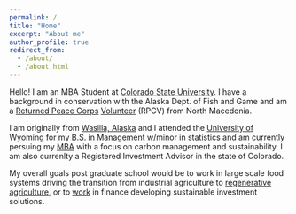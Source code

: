```yaml
---
permalink: /
title: "Home"
excerpt: "About me"
author_profile: true
redirect_from: 
  - /about/
  - /about.html
---
```



Hello! I am an MBA Student at [Colorado State University](https://www.colostate.edu/). I have a background in conservation with the Alaska Dept. of Fish and Game and am a [Returned Peace Corps](https://www.facebook.com/peacecorpsmacedonia/videos/we-are-live-at-the-swearing-in-ceremony-of-the-24th-group-of-peace-corps-volunte/449672655751828/) [Volunteer](https://youtu.be/348IRG8tvuc?t=343) (RPCV) from North Macedonia.

I am originally from [Wasilla, Alaska](https://www.frontiersman.com/kamber-lucas/image_114ea9da-af63-11e4-a34d-4bfda50ae2f9.html) and I attended the [University of Wyoming for my B.S. in Management](https://www.uwyo.edu/mgtmkt/index.html) w/minor in [statistics](https://www.uwyo.edu/mathstats/) and am currently persuing my [MBA](https://biz.colostate.edu/academics/graduate-programs/mba/impact-mba/corporate-sustainability) with a focus on carbon management and sustainability. I am also currenlty a Registered Investment Advisor in the state of Colorado.

My overall goals post graduate school would be to work in large scale food systems driving the transition from industrial agriculture to [regenerative agriculture](https://wwoofusa.org/user/766091), or to [work](https://www.beyondwealthmanagement.com/blog-01/what-values-based-investing) in finance developing sustainable investment solutions.

<!-- I am interested the [outdoors] (https://wrrnetwork.com/2021/03/31/uw-launches-new-outdoor-guide-certification/) in Meditation and [Yoga](https://isha.sadhguru.org/us/en/blog/article/shoonya-program-iiis) for healing --> 